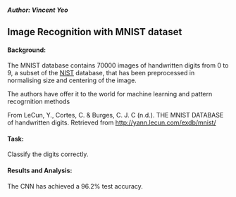 ##### Author: Vincent Yeo

## Image Recognition with MNIST dataset

#### Background:

The MNIST database contains 70000 images of handwritten digits from 0 to 9, a subset of the [NIST](https://www.nist.gov/srd/nist-special-database-19) database, that has been preprocessed in normalising size and centering of the image.

The authors have offer it to the world for machine learning and pattern recogrnition methods

From LeCun, Y., Cortes, C. & Burges, C. J. C (n.d.). THE MNIST DATABASE of handwritten digits. Retrieved from http://yann.lecun.com/exdb/mnist/

#### Task:
Classify the digits correctly.

#### Results and Analysis:
The CNN has achieved a 96.2% test accuracy.
